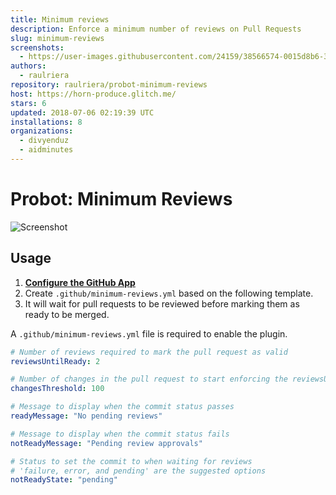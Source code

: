 ```yaml
---
title: Minimum reviews
description: Enforce a minimum number of reviews on Pull Requests
slug: minimum-reviews
screenshots:
  - https://user-images.githubusercontent.com/24159/38566574-0015d8b6-3cb2-11e8-872f-e9495192581e.png
authors:
  - raulriera
repository: raulriera/probot-minimum-reviews
host: https://horn-produce.glitch.me/
stars: 6
updated: 2018-07-06 02:19:39 UTC
installations: 8
organizations:
  - divyenduz
  - aidminutes
---
```


# Probot: Minimum Reviews

![Screenshot](https://user-images.githubusercontent.com/24159/38566574-0015d8b6-3cb2-11e8-872f-e9495192581e.png)

## Usage

1. **[Configure the GitHub App](https://github.com/apps/minimum-reviews)**
2. Create `.github/minimum-reviews.yml` based on the following template.
3. It will wait for pull requests to be reviewed before marking them as ready to be merged.

A `.github/minimum-reviews.yml` file is required to enable the plugin.

```yml
# Number of reviews required to mark the pull request as valid
reviewsUntilReady: 2

# Number of changes in the pull request to start enforcing the reviewsUntilReady rule
changesThreshold: 100

# Message to display when the commit status passes
readyMessage: "No pending reviews"

# Message to display when the commit status fails
notReadyMessage: "Pending review approvals"

# Status to set the commit to when waiting for reviews
# 'failure, error, and pending' are the suggested options
notReadyState: "pending"
```
